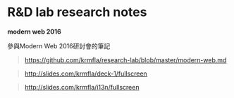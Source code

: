 # R&D lab research notes

<b>modern web 2016</b>

參與Modern Web 2016研討會的筆記

>https://github.com/krmfla/research-lab/blob/master/modern-web.md

>http://slides.com/krmfla/deck-1/fullscreen

>http://slides.com/krmfla/i13n/fullscreen

